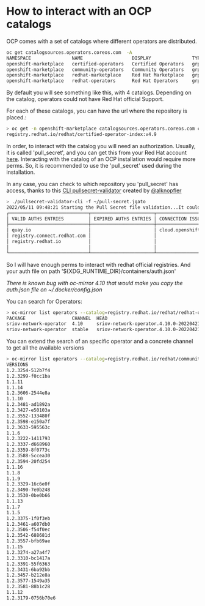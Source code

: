 # How to interact with an OCP catalogs

OCP comes with a set of catalogs where different operators are distributed.

```bash
oc get catalogsources.operators.coreos.com  -A
NAMESPACE               NAME                  DISPLAY               TYPE   PUBLISHER   AGE
openshift-marketplace   certified-operators   Certified Operators   grpc   Red Hat     98d
openshift-marketplace   community-operators   Community Operators   grpc   Red Hat     98d
openshift-marketplace   redhat-marketplace    Red Hat Marketplace   grpc   Red Hat     98d
openshift-marketplace   redhat-operators      Red Hat Operators     grpc   Red Hat     98d
```

By default you will see something like this, with 4 catalogs. Depending on the catalog, operators could not have Red Hat official Support.

For each of these catalogs, you can have the url where the repository is placed.:

```bash
> oc get -n openshift-marketplace catalogsources.operators.coreos.com certified-operators  -o jsonpath={.spec.image}
registry.redhat.io/redhat/certified-operator-index:v4.9
```

In order, to interact with the catalog you will need an authorization. Usually, it is called 'pull_secret', and you can get this from your Red Hat account [here](). Interacting with the catalog of an OCP installation would require more perms. So, it is recommended to use the 'pull_secret' used during the installation. 

In any case, you can check to which repository you 'pull_secret' has access, thanks to this [CLI pullsecret-validator](https://github.com/RHsyseng/pullsecret-validator-cli) created by [@alknopfler](https://github.com/alknopfler/alknopfler)

```bash
> ./pullsecret-validator-cli -f ~/pull-secret.jgato 
2022/05/11 09:48:21 Starting the Pull Secret file validation...It could take a time!
┌─────────────────────────────┬───────────────────────┬─────────────────────┐
│ VALID AUTHS ENTRIES         │ EXPIRED AUTHS ENTRIES │ CONNECTION ISSUES   │
├─────────────────────────────┼───────────────────────┼─────────────────────┤
│ quay.io                     │                       │ cloud.openshift.com │
│ registry.connect.redhat.com │                       │                     │
│ registry.redhat.io          │                       │                     │
│                             │                       │                     │
└─────────────────────────────┴───────────────────────┴─────────────────────┘
```

So I will have enough perms to interact with redhat official registries. And your auth file on path '${XDG_RUNTIME_DIR}/containers/auth.json'

*There is known bug with oc-mirror 4.10 that would make you copy the auth.json file on ~/.docker/config.json*

You can search for Operators:

```bash
> oc-mirror list operators --catalog=registry.redhat.io/redhat/redhat-operator-index:v4.10 --package=sriov-network-operator
PACKAGE                 CHANNEL  HEAD
sriov-network-operator  4.10     sriov-network-operator.4.10.0-202204211158
sriov-network-operator  stable   sriov-network-operator.4.10.0-202204211158
```

You can extend the search of an specific operator and a concrete channel to get all the available versions

```bash
> oc-mirror list operators --catalog=registry.redhat.io/redhat/community-operator-index:v4.9 --package=hive-operator --channel=alpha
VERSIONS
1.2.3254-512b7f4
1.2.3299-f0cc1ba
1.1.11
1.1.14
1.2.3606-2544e8a
1.1.10
1.2.3481-ad1892a
1.2.3427-e50103a
1.2.3552-133480f
1.2.3598-e150a7f
1.2.3633-595563c
1.1.6
1.2.3222-1411793
1.2.3337-d668960
1.2.3359-8f0773c
1.2.3588-5ccea30
1.2.3594-20fd254
1.1.16
1.1.8
1.1.9
1.2.3329-16c6e0f
1.2.3490-7e0b248
1.2.3530-0be0b66
1.1.13
1.1.7
1.1.5
1.2.3375-1f0f3eb
1.2.3461-a607db0
1.2.3506-f54f0ec
1.2.3542-688681d
1.2.3557-bfb69ae
1.1.15
1.2.3274-a27a4f7
1.2.3310-bc1417a
1.2.3391-55f6363
1.2.3431-6ba92bb
1.2.3457-b212e8a
1.2.3577-1549a35
1.2.3581-88b1c28
1.1.12
1.2.3179-0756b70e6


```